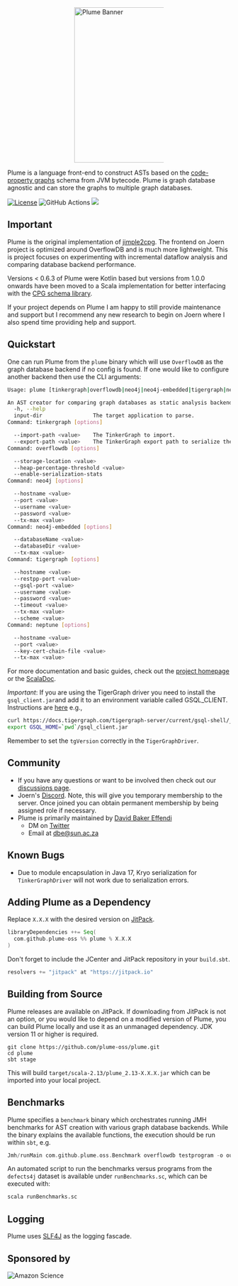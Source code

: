 <div style="display: block; margin-left: auto;margin-right: auto;width: 40%;">
  <a href="https://plume-oss.github.io/plume-docs/">
    <img src="https://plume-oss.github.io/plume-docs/assets/images/logo-text.png" width="350" alt="Plume Banner">
  </a>
</div>

Plume is a language front-end to construct
ASTs based on the [code-property graphs](https://github.com/ShiftLeftSecurity/codepropertygraph) schema from JVM bytecode. Plume is graph
database agnostic and can store the graphs to multiple graph databases.

[![License](https://img.shields.io/badge/License-Apache%202.0-blue.svg)](https://opensource.org/licenses/Apache-2.0)
![GitHub Actions](https://github.com/plume-oss/plume/workflows/CI/badge.svg)
[![](https://jitpack.io/v/plume-oss/plume.svg)](https://jitpack.io/#plume-oss/plume)

## Important

Plume is the original implementation of 
[jimple2cpg](https://github.com/joernio/joern/tree/master/joern-cli/frontends/jimple2cpg). The frontend on Joern project
is optimized around OverflowDB and is much more lightweight. This is project focuses on experimenting with incremental
dataflow analysis and comparing database backend performance.

Versions < 0.6.3 of Plume were Kotlin based but versions from 1.0.0 onwards have been moved to a Scala implementation
for better interfacing with the [CPG schema library](https://github.com/ShiftLeftSecurity/codepropertygraph).

If your project depends on Plume I am happy to still provide maintenance and support but I recommend any new 
research to begin on Joern where I also spend time providing help and support.

## Quickstart

One can run Plume from the `plume` binary which will use `OverflowDB` as the graph database backend if no config is 
found. If one would like to configure another backend then use the CLI arguments:

```bash
Usage: plume [tinkergraph|overflowdb|neo4j|neo4j-embedded|tigergraph|neptune] [options] input-dir

An AST creator for comparing graph databases as static analysis backends.
  -h, --help
  input-dir                The target application to parse.
Command: tinkergraph [options]

  --import-path <value>    The TinkerGraph to import.
  --export-path <value>    The TinkerGraph export path to serialize the result to.
Command: overflowdb [options]

  --storage-location <value>
  --heap-percentage-threshold <value>
  --enable-serialization-stats
Command: neo4j [options]

  --hostname <value>
  --port <value>
  --username <value>
  --password <value>
  --tx-max <value>
Command: neo4j-embedded [options]

  --databaseName <value>
  --databaseDir <value>
  --tx-max <value>
Command: tigergraph [options]

  --hostname <value>
  --restpp-port <value>
  --gsql-port <value>
  --username <value>
  --password <value>
  --timeout <value>
  --tx-max <value>
  --scheme <value>
Command: neptune [options]

  --hostname <value>
  --port <value>
  --key-cert-chain-file <value>
  --tx-max <value>
```

For more documentation and basic guides, check out the [project homepage](https://plume-oss.github.io/plume-docs/) or
the [ScalaDoc](https://plume-oss.github.io/plume/latest/api/io/github/plume/oss/index.html).

*Important*: If you are using the TigerGraph driver you need to install the `gsql_client.jar`and add it to an 
environment variable called GSQL_CLIENT. Instructions are 
[here](https://docs.tigergraph.com/tigergraph-server/current/gsql-shell/using-a-remote-gsql-client) e.g.,

```bash
curl https://docs.tigergraph.com/tigergraph-server/current/gsql-shell/_attachments/gsql_client.jar --output gsql_client.jar
export GSQL_HOME=`pwd`/gsql_client.jar
```

Remember to set the `tgVersion` correctly in the `TigerGraphDriver`.

## Community

* If you have any questions or want to be involved then check out
  our [discussions page](https://github.com/plume-oss/plume/discussions).
* Joern's [Discord](https://discord.gg/28uCANEkK2). Note, this will give you temporary membership
  to the server. Once joined you can obtain permanent membership by being assigned role if necessary. 
* Plume is primarily maintained by [David Baker Effendi](https://davidbakereffendi.github.io/)
    * DM on [Twitter](https://twitter.com/SDBakerEffendi)
    * Email at dbe@sun.ac.za

## Known Bugs

- Due to module encapsulation in Java 17, Kryo serialization for `TinkerGraphDriver` will not work due to serialization
  errors.

## Adding Plume as a Dependency

Replace `X.X.X` with the desired version on [JitPack](https://jitpack.io/#plume-oss/plume).

```sbt
libraryDependencies ++= Seq(
  com.github.plume-oss %% plume % X.X.X
)
```

Don't forget to include the JCenter and JitPack repository in your `build.sbt`.

```sbt
resolvers += "jitpack" at "https://jitpack.io"
```

## Building from Source

Plume releases are available on JitPack. If downloading from JitPack is not an option, or you would like to depend on a
modified version of Plume, you can build Plume locally and use it as an unmanaged dependency. JDK version 11 or higher
is required.

```shell script
git clone https://github.com/plume-oss/plume.git
cd plume
sbt stage
```

This will build `target/scala-2.13/plume_2.13-X.X.X.jar` which can be imported into your local project.

## Benchmarks

Plume specifies a `benchmark` binary which orchestrates running JMH benchmarks for AST creation with various graph 
database backends. While the binary explains the available functions, the execution should be run within `sbt`, e.g.

```sbt
Jmh/runMain com.github.plume.oss.Benchmark overflowdb testprogram -o output -r results --storage-location test.cpg
```

An automated script to run the benchmarks versus programs from the `defects4j` dataset is available under 
`runBenchmarks.sc`, which can be executed with:
```bash
scala runBenchmarks.sc
```

## Logging

Plume uses [SLF4J](http://www.slf4j.org/) as the logging fascade.

## Sponsored by

![Amazon Science](https://assets.amazon.science/dims4/default/ce84994/2147483647/strip/true/crop/1200x630+0+0/resize/1200x630!/quality/90/?url=http%3A%2F%2Famazon-topics-brightspot.s3.amazonaws.com%2Fscience%2F32%2F80%2Fc230480c4f60a534bc077755bae7%2Famazon-science-og-image-squid.png)
